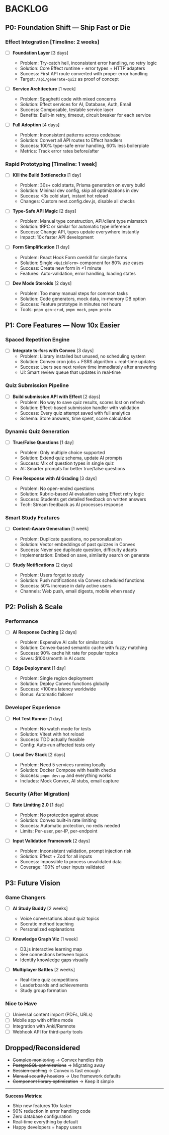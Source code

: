 # BACKLOG

## P0: Foundation Shift — Ship Fast or Die

### Effect Integration [Timeline: 2 weeks]

- [ ] **Foundation Layer** [3 days]
  * Problem: Try-catch hell, inconsistent error handling, no retry logic
  * Solution: Core Effect runtime + error types + HTTP adapters
  * Success: First API route converted with proper error handling
  * Target: `/api/generate-quiz` as proof of concept

- [ ] **Service Architecture** [1 week]
  * Problem: Spaghetti code with mixed concerns
  * Solution: Effect services for AI, Database, Auth, Email
  * Success: Composable, testable service layer
  * Benefits: Built-in retry, timeout, circuit breaker for each service

- [ ] **Full Adoption** [4 days]
  * Problem: Inconsistent patterns across codebase
  * Solution: Convert all API routes to Effect handlers
  * Success: 100% type-safe error handling, 60% less boilerplate
  * Metrics: Track error rates before/after

### Rapid Prototyping [Timeline: 1 week]

- [ ] **Kill the Build Bottlenecks** [1 day]
  * Problem: 30s+ cold starts, Prisma generation on every build
  * Solution: Minimal dev config, skip all optimizations in dev
  * Success: <3s cold start, instant hot reload
  * Changes: Custom next.config.dev.js, disable all checks

- [ ] **Type-Safe API Magic** [2 days]
  * Problem: Manual type construction, API/client type mismatch
  * Solution: tRPC or similar for automatic type inference
  * Success: Change API, types update everywhere instantly
  * Impact: 10x faster API development

- [ ] **Form Simplification** [1 day]
  * Problem: React Hook Form overkill for simple forms
  * Solution: Single `<QuickForm>` component for 80% use cases
  * Success: Create new form in <1 minute
  * Features: Auto-validation, error handling, loading states

- [ ] **Dev Mode Steroids** [2 days]
  * Problem: Too many manual steps for common tasks
  * Solution: Code generators, mock data, in-memory DB option
  * Success: Feature prototype in minutes not hours
  * Tools: `pnpm gen:crud`, `pnpm mock`, `pnpm proto`

## P1: Core Features — Now 10x Easier

### Spaced Repetition Engine
- [ ] **Integrate ts-fsrs with Convex** [3 days]
  * Problem: Library installed but unused, no scheduling system
  * Solution: Convex cron jobs + FSRS algorithm + real-time updates
  * Success: Users see next review time immediately after answering
  * UI: Smart review queue that updates in real-time

### Quiz Submission Pipeline
- [ ] **Build submission API with Effect** [2 days]
  * Problem: No way to save quiz results, scores lost on refresh
  * Solution: Effect-based submission handler with validation
  * Success: Every quiz attempt saved with full analytics
  * Schema: Store answers, time spent, score calculation

### Dynamic Quiz Generation
- [ ] **True/False Questions** [1 day]
  * Problem: Only multiple choice supported
  * Solution: Extend quiz schema, update AI prompts
  * Success: Mix of question types in single quiz
  * AI: Smarter prompts for better true/false questions

- [ ] **Free Response with AI Grading** [3 days]
  * Problem: No open-ended questions
  * Solution: Rubric-based AI evaluation using Effect retry logic
  * Success: Students get detailed feedback on written answers
  * Tech: Stream feedback as AI processes response

### Smart Study Features
- [ ] **Context-Aware Generation** [1 week]
  * Problem: Duplicate questions, no personalization
  * Solution: Vector embeddings of past quizzes in Convex
  * Success: Never see duplicate question, difficulty adapts
  * Implementation: Embed on save, similarity search on generate

- [ ] **Study Notifications** [2 days]
  * Problem: Users forget to study
  * Solution: Push notifications via Convex scheduled functions
  * Success: 50% increase in daily active users
  * Channels: Web push, email digests, mobile when ready

## P2: Polish & Scale

### Performance
- [ ] **AI Response Caching** [2 days]
  * Problem: Expensive AI calls for similar topics
  * Solution: Convex-based semantic cache with fuzzy matching
  * Success: 90% cache hit rate for popular topics
  * Saves: $100s/month in AI costs

- [ ] **Edge Deployment** [1 day]
  * Problem: Single region deployment
  * Solution: Deploy Convex functions globally
  * Success: <100ms latency worldwide
  * Bonus: Automatic failover

### Developer Experience
- [ ] **Hot Test Runner** [1 day]
  * Problem: No watch mode for tests
  * Solution: Vitest with hot reload
  * Success: TDD actually feasible
  * Config: Auto-run affected tests only

- [ ] **Local Dev Stack** [2 days]
  * Problem: Need 5 services running locally
  * Solution: Docker Compose with health checks
  * Success: `pnpm dev:up` and everything works
  * Includes: Mock Convex, AI stubs, email capture

### Security (After Migration)
- [ ] **Rate Limiting 2.0** [1 day]
  * Problem: No protection against abuse
  * Solution: Convex built-in rate limiting
  * Success: Automatic protection, no redis needed
  * Limits: Per-user, per-IP, per-endpoint

- [ ] **Input Validation Framework** [2 days]
  * Problem: Inconsistent validation, prompt injection risk
  * Solution: Effect + Zod for all inputs
  * Success: Impossible to process unvalidated data
  * Coverage: 100% of user inputs validated

## P3: Future Vision

### Game Changers
- [ ] **AI Study Buddy** [2 weeks]
  * Voice conversations about quiz topics
  * Socratic method teaching
  * Personalized explanations

- [ ] **Knowledge Graph Viz** [1 week]
  * D3.js interactive learning map
  * See connections between topics
  * Identify knowledge gaps visually

- [ ] **Multiplayer Battles** [2 weeks]
  * Real-time quiz competitions
  * Leaderboards and achievements
  * Study group formation

### Nice to Have
- [ ] Universal content import (PDFs, URLs)
- [ ] Mobile app with offline mode
- [ ] Integration with Anki/Remnote
- [ ] Webhook API for third-party tools

## Dropped/Reconsidered

- ~~Complex monitoring~~ → Convex handles this
- ~~PostgreSQL optimizations~~ → Migrating away
- ~~Session caching~~ → Convex is fast enough
- ~~Manual security headers~~ → Use framework defaults
- ~~Component library optimization~~ → Keep it simple

---

**Success Metrics:**
- Ship new features 10x faster
- 90% reduction in error handling code
- Zero database configuration
- Real-time everything by default
- Happy developers = happy users
